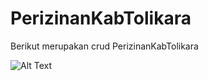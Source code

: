 # PerizinanKabTolikara
Berikut merupakan crud PerizinanKabTolikara

![Alt Text](path/to/image.png)



